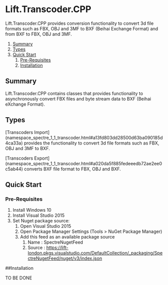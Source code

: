 # Lift.Transcoder.CPP

Lift.Transcoder.CPP provides conversion functionality to convert 3d file formats such as FBX, OBJ and 3MF to BXF (Beihai Exchange Format)
and from BXF to FBX, OBJ and 3MF.

1. [Summary](#summary)
2. [Types](#types)
3. [Quick Start](#quickstart)
	1. [Pre-Requisites](#Pre-Requisites)
	2. [Installation](#Installation)

## Summary


Lift.Transcoder.CPP contains classes that provides functionality to asynchronously convert FBX files and byte stream data to BXF (Beihai eXchange Format).




## Types

[Transcoders Import] (namespace_spectre_1_1_transcoder.html#a13fd803dd28500d63ba090185d4ca33a)
provides the functionality to convert 3d file formats such as FBX, OBJ and 3MF to BXF.

[Transcoders Export] (namespace_spectre_1_1_transcoder.html#a020da5f885fedeeedb72ae2ee0c5ab44)
converts BXF file format to FBX, OBJ and BXF.


## Quick Start
### Pre-Requisites
1. Install Windows 10
2. Install Visual Studio 2015
3. Set Nuget package source:
	1. Open Visual Studio 2015
	2. Open Package Manager Settings (Tools > NuGet Package Manager)
	3. Add this feed as an available package source
		1. Name : SpectreNugetFeed
		2. Source : https://lift-london.pkgs.visualstudio.com/DefaultCollection/_packaging/SpectreNugetFeed/nuget/v3/index.json


##Installation

TO BE DONE


